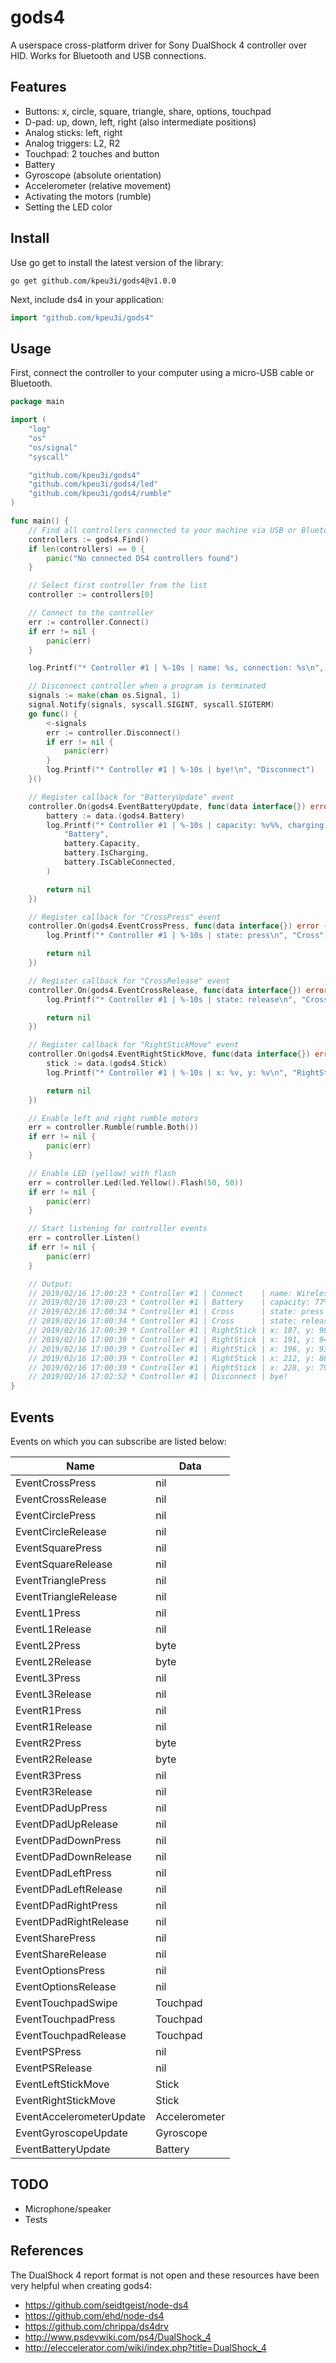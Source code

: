 # gods4

A userspace cross-platform driver for Sony DualShock 4 controller over HID.
Works for Bluetooth and USB connections.

## Features

* Buttons: x, circle, square, triangle, share, options, touchpad
* D-pad: up, down, left, right (also intermediate positions)
* Analog sticks: left, right
* Analog triggers: L2, R2
* Touchpad: 2 touches and button
* Battery
* Gyroscope (absolute orientation)
* Accelerometer (relative movement)
* Activating the motors (rumble)
* Setting the LED color

## Install

Use go get to install the latest version of the library:

    go get github.com/kpeu3i/gods4@v1.0.0

Next, include ds4 in your application:

```go
import "github.com/kpeu3i/gods4"
```

## Usage

First, connect the controller to your computer using a micro-USB cable or Bluetooth.

```go
package main

import (
	"log"
	"os"
	"os/signal"
	"syscall"

	"github.com/kpeu3i/gods4"
	"github.com/kpeu3i/gods4/led"
	"github.com/kpeu3i/gods4/rumble"
)

func main() {
	// Find all controllers connected to your machine via USB or Bluetooth
	controllers := gods4.Find()
	if len(controllers) == 0 {
		panic("No connected DS4 controllers found")
	}

	// Select first controller from the list
	controller := controllers[0]

	// Connect to the controller
	err := controller.Connect()
	if err != nil {
		panic(err)
	}

	log.Printf("* Controller #1 | %-10s | name: %s, connection: %s\n", "Connect", controller, controller.ConnectionType())

	// Disconnect controller when a program is terminated
	signals := make(chan os.Signal, 1)
	signal.Notify(signals, syscall.SIGINT, syscall.SIGTERM)
	go func() {
		<-signals
		err := controller.Disconnect()
		if err != nil {
			panic(err)
		}
		log.Printf("* Controller #1 | %-10s | bye!\n", "Disconnect")
	}()

	// Register callback for "BatteryUpdate" event
	controller.On(gods4.EventBatteryUpdate, func(data interface{}) error {
		battery := data.(gods4.Battery)
		log.Printf("* Controller #1 | %-10s | capacity: %v%%, charging: %v, cable: %v\n",
			"Battery",
			battery.Capacity,
			battery.IsCharging,
			battery.IsCableConnected,
		)

		return nil
	})

	// Register callback for "CrossPress" event
	controller.On(gods4.EventCrossPress, func(data interface{}) error {
		log.Printf("* Controller #1 | %-10s | state: press\n", "Cross")

		return nil
	})

	// Register callback for "CrossRelease" event
	controller.On(gods4.EventCrossRelease, func(data interface{}) error {
		log.Printf("* Controller #1 | %-10s | state: release\n", "Cross")

		return nil
	})

	// Register callback for "RightStickMove" event
	controller.On(gods4.EventRightStickMove, func(data interface{}) error {
		stick := data.(gods4.Stick)
		log.Printf("* Controller #1 | %-10s | x: %v, y: %v\n", "RightStick", stick.X, stick.Y)

		return nil
	})

	// Enable left and right rumble motors
	err = controller.Rumble(rumble.Both())
	if err != nil {
		panic(err)
	}

	// Enable LED (yellow) with flash
	err = controller.Led(led.Yellow().Flash(50, 50))
	if err != nil {
		panic(err)
	}

	// Start listening for controller events
	err = controller.Listen()
	if err != nil {
		panic(err)
	}

	// Output:
	// 2019/02/16 17:00:23 * Controller #1 | Connect    | name: Wireless Controller (vendor: 1356, product: 2508), connection: BT
	// 2019/02/16 17:00:23 * Controller #1 | Battery    | capacity: 77%, charging: false, cable: false
	// 2019/02/16 17:00:34 * Controller #1 | Cross      | state: press
	// 2019/02/16 17:00:34 * Controller #1 | Cross      | state: release
	// 2019/02/16 17:00:39 * Controller #1 | RightStick | x: 187, y: 98
	// 2019/02/16 17:00:39 * Controller #1 | RightStick | x: 191, y: 94
	// 2019/02/16 17:00:39 * Controller #1 | RightStick | x: 196, y: 93
	// 2019/02/16 17:00:39 * Controller #1 | RightStick | x: 212, y: 88
	// 2019/02/16 17:00:39 * Controller #1 | RightStick | x: 228, y: 79
	// 2019/02/16 17:02:52 * Controller #1 | Disconnect | bye!
}
```


## Events

Events on which you can subscribe are listed below:

Name | Data
--- | ---
EventCrossPress | nil
EventCrossRelease | nil
EventCirclePress | nil
EventCircleRelease | nil
EventSquarePress  | nil
EventSquareRelease | nil
EventTrianglePress  | nil
EventTriangleRelease | nil
EventL1Press | nil
EventL1Release | nil
EventL2Press  | byte
EventL2Release | byte
EventL3Press | nil
EventL3Release  | nil
EventR1Press | nil
EventR1Release | nil
EventR2Press | byte
EventR2Release | byte
EventR3Press | nil
EventR3Release | nil
EventDPadUpPress | nil
EventDPadUpRelease | nil
EventDPadDownPress | nil
EventDPadDownRelease | nil
EventDPadLeftPress | nil
EventDPadLeftRelease | nil
EventDPadRightPress | nil
EventDPadRightRelease | nil
EventSharePress | nil
EventShareRelease | nil
EventOptionsPress | nil
EventOptionsRelease | nil
EventTouchpadSwipe | Touchpad
EventTouchpadPress | Touchpad
EventTouchpadRelease | Touchpad
EventPSPress | nil
EventPSRelease | nil
EventLeftStickMove | Stick
EventRightStickMove | Stick
EventAccelerometerUpdate | Accelerometer
EventGyroscopeUpdate | Gyroscope
EventBatteryUpdate | Battery

## TODO

* Microphone/speaker
* Tests

## References

The DualShock 4 report format is not open and these resources have been very helpful when creating gods4:

* https://github.com/seidtgeist/node-ds4
* https://github.com/ehd/node-ds4
* https://github.com/chrippa/ds4drv
* http://www.psdevwiki.com/ps4/DualShock_4
* http://eleccelerator.com/wiki/index.php?title=DualShock_4
